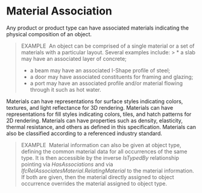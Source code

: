 Material Association
====================

Any product or product type can have associated materials indicating the physical composition of an object.

> EXAMPLE&nbsp; An object can be comprised of a single material or a set of materials with a particular layout. Several examples include: > * a slab may have an associated layer of concrete; 
> * a beam may have an associated I-Shape profile of steel;
> * a door may have associated constituents for framing and glazing;
> * a port may have an associated profile and/or material flowing through it such as hot water.

Materials can have representations for surface styles indicating colors, textures, and light reflectance for 3D rendering. Materials can have representations for fill styles indicating colors, tiles, and hatch patterns for 2D rendering. Materials can have properties such as density, elasticity, thermal resistance, and others as defined in this specification. Materials can also be classified according to a referenced industry standard.

> EXAMPLE&nbsp; Material information can also be given at object type, defining the common material data for all occurrences of the same type. It is then accessible by the inverse _IsTypedBy_ relationship pointing via _HasAssociations_ and via _IfcRelAssociatesMaterial.RelatingMaterial_ to the material information. If both are given, then the material directly assigned to object occurrence overrides the material assigned to object type.
